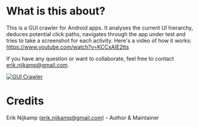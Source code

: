 What is this about?
==============

This is a GUI crawler for Android apps. It analyses the current UI hierarchy, deduces potential click paths, navigates through the app under test and tries to take a screenshot for each activity. Here's a video of how it works: https://www.youtube.com/watch?v=KCCxAIE2tts

If you have any question or want to collaborate, feel free to contact erik.nijkamp@gmail.com.

[![GUI Crawler](https://raw.githubusercontent.com/wiki/testobject/supermonkey/crawler.png)](http://www.youtube.com/watch?v=KCCxAIE2tts)


Credits
==============

Erik Nijkamp (erik.nijkamp@gmail.com) - Author & Maintainer   
